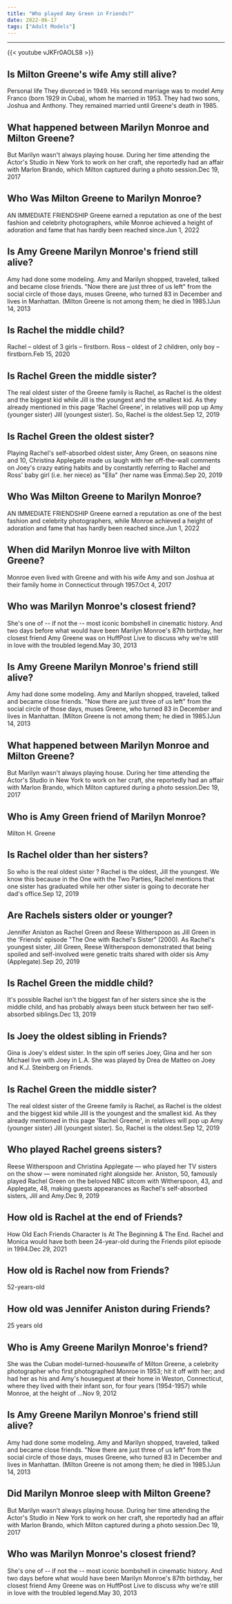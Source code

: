 ```yaml
---
title: "Who played Amy Green in Friends?"
date: 2022-06-17
tags: ["Adult Models"]
---
```


---
{{< youtube vJKFr0AOLS8 >}}
## Is Milton Greene's wife Amy still alive?
Personal life They divorced in 1949. His second marriage was to model Amy Franco (born 1929 in Cuba), whom he married in 1953. They had two sons, Joshua and Anthony. They remained married until Greene's death in 1985.

## What happened between Marilyn Monroe and Milton Greene?
But Marilyn wasn't always playing house. During her time attending the Actor's Studio in New York to work on her craft, she reportedly had an affair with Marlon Brando, which Milton captured during a photo session.Dec 19, 2017

## Who Was Milton Greene to Marilyn Monroe?
AN IMMEDIATE FRIENDSHIP Greene earned a reputation as one of the best fashion and celebrity photographers, while Monroe achieved a height of adoration and fame that has hardly been reached since.Jun 1, 2022

## Is Amy Greene Marilyn Monroe's friend still alive?
Amy had done some modeling. Amy and Marilyn shopped, traveled, talked and became close friends. "Now there are just three of us left" from the social circle of those days, muses Greene, who turned 83 in December and lives in Manhattan. (Milton Greene is not among them; he died in 1985.)Jun 14, 2013

## Is Rachel the middle child?
Rachel – oldest of 3 girls – firstborn. Ross – oldest of 2 children, only boy – firstborn.Feb 15, 2020

## Is Rachel Green the middle sister?
The real oldest sister of the Greene family is Rachel, as Rachel is the oldest and the biggest kid while Jill is the youngest and the smallest kid. As they already mentioned in this page 'Rachel Greene', in relatives will pop up Amy (younger sister) Jill (youngest sister). So, Rachel is the oldest.Sep 12, 2019

## Is Rachel Green the oldest sister?
Playing Rachel's self-absorbed oldest sister, Amy Green, on seasons nine and 10, Christina Applegate made us laugh with her off-the-wall comments on Joey's crazy eating habits and by constantly referring to Rachel and Ross' baby girl (i.e. her niece) as "Ella" (her name was Emma).Sep 20, 2019

## Who Was Milton Greene to Marilyn Monroe?
AN IMMEDIATE FRIENDSHIP Greene earned a reputation as one of the best fashion and celebrity photographers, while Monroe achieved a height of adoration and fame that has hardly been reached since.Jun 1, 2022

## When did Marilyn Monroe live with Milton Greene?
Monroe even lived with Greene and with his wife Amy and son Joshua at their family home in Connecticut through 1957.Oct 4, 2017

## Who was Marilyn Monroe's closest friend?
She's one of -- if not the -- most iconic bombshell in cinematic history. And two days before what would have been Marilyn Monroe's 87th birthday, her closest friend Amy Greene was on HuffPost Live to discuss why we're still in love with the troubled legend.May 30, 2013

## Is Amy Greene Marilyn Monroe's friend still alive?
Amy had done some modeling. Amy and Marilyn shopped, traveled, talked and became close friends. "Now there are just three of us left" from the social circle of those days, muses Greene, who turned 83 in December and lives in Manhattan. (Milton Greene is not among them; he died in 1985.)Jun 14, 2013

## What happened between Marilyn Monroe and Milton Greene?
But Marilyn wasn't always playing house. During her time attending the Actor's Studio in New York to work on her craft, she reportedly had an affair with Marlon Brando, which Milton captured during a photo session.Dec 19, 2017

## Who is Amy Green friend of Marilyn Monroe?
Milton H. Greene

## Is Rachel older than her sisters?
So who is the real oldest sister ? Rachel is the oldest, Jill the youngest. We know this because in the One with the Two Parties, Rachel mentions that one sister has graduated while her other sister is going to decorate her dad's office.Sep 12, 2019

## Are Rachels sisters older or younger?
Jennifer Aniston as Rachel Green and Reese Witherspoon as Jill Green in the 'Friends' episode "The One with Rachel's Sister" (2000). As Rachel's youngest sister, Jill Green, Reese Witherspoon demonstrated that being spoiled and self-involved were genetic traits shared with older sis Amy (Applegate).Sep 20, 2019

## Is Rachel Green the middle child?
It's possible Rachel isn't the biggest fan of her sisters since she is the middle child, and has probably always been stuck between her two self-absorbed siblings.Dec 13, 2019

## Is Joey the oldest sibling in Friends?
Gina is Joey's eldest sister. In the spin off series Joey, Gina and her son Michael live with Joey in L.A. She was played by Drea de Matteo on Joey and K.J. Steinberg on Friends.

## Is Rachel Green the middle sister?
The real oldest sister of the Greene family is Rachel, as Rachel is the oldest and the biggest kid while Jill is the youngest and the smallest kid. As they already mentioned in this page 'Rachel Greene', in relatives will pop up Amy (younger sister) Jill (youngest sister). So, Rachel is the oldest.Sep 12, 2019

## Who played Rachel greens sisters?
Reese Witherspoon and Christina Applegate — who played her TV sisters on the show — were nominated right alongside her. Aniston, 50, famously played Rachel Green on the beloved NBC sitcom with Witherspoon, 43, and Applegate, 48, making guests appearances as Rachel's self-absorbed sisters, Jill and Amy.Dec 9, 2019

## How old is Rachel at the end of Friends?
How Old Each Friends Character Is At The Beginning & The End. Rachel and Monica would have both been 24-year-old during the Friends pilot episode in 1994.Dec 29, 2021

## How old is Rachel now from Friends?
52-years-old

## How old was Jennifer Aniston during Friends?
25 years old

## Who is Amy Greene Marilyn Monroe's friend?
She was the Cuban model-turned-housewife of Milton Greene, a celebrity photographer who first photographed Monroe in 1953; hit it off with her; and had her as his and Amy's houseguest at their home in Weston, Connecticut, where they lived with their infant son, for four years (1954-1957) while Monroe, at the height of ...Nov 9, 2012

## Is Amy Greene Marilyn Monroe's friend still alive?
Amy had done some modeling. Amy and Marilyn shopped, traveled, talked and became close friends. "Now there are just three of us left" from the social circle of those days, muses Greene, who turned 83 in December and lives in Manhattan. (Milton Greene is not among them; he died in 1985.)Jun 14, 2013

## Did Marilyn Monroe sleep with Milton Greene?
But Marilyn wasn't always playing house. During her time attending the Actor's Studio in New York to work on her craft, she reportedly had an affair with Marlon Brando, which Milton captured during a photo session.Dec 19, 2017

## Who was Marilyn Monroe's closest friend?
She's one of -- if not the -- most iconic bombshell in cinematic history. And two days before what would have been Marilyn Monroe's 87th birthday, her closest friend Amy Greene was on HuffPost Live to discuss why we're still in love with the troubled legend.May 30, 2013

